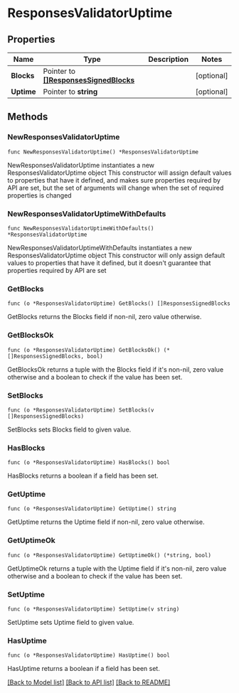 # ResponsesValidatorUptime

## Properties

Name | Type | Description | Notes
------------ | ------------- | ------------- | -------------
**Blocks** | Pointer to [**[]ResponsesSignedBlocks**](ResponsesSignedBlocks.md) |  | [optional] 
**Uptime** | Pointer to **string** |  | [optional] 

## Methods

### NewResponsesValidatorUptime

`func NewResponsesValidatorUptime() *ResponsesValidatorUptime`

NewResponsesValidatorUptime instantiates a new ResponsesValidatorUptime object
This constructor will assign default values to properties that have it defined,
and makes sure properties required by API are set, but the set of arguments
will change when the set of required properties is changed

### NewResponsesValidatorUptimeWithDefaults

`func NewResponsesValidatorUptimeWithDefaults() *ResponsesValidatorUptime`

NewResponsesValidatorUptimeWithDefaults instantiates a new ResponsesValidatorUptime object
This constructor will only assign default values to properties that have it defined,
but it doesn't guarantee that properties required by API are set

### GetBlocks

`func (o *ResponsesValidatorUptime) GetBlocks() []ResponsesSignedBlocks`

GetBlocks returns the Blocks field if non-nil, zero value otherwise.

### GetBlocksOk

`func (o *ResponsesValidatorUptime) GetBlocksOk() (*[]ResponsesSignedBlocks, bool)`

GetBlocksOk returns a tuple with the Blocks field if it's non-nil, zero value otherwise
and a boolean to check if the value has been set.

### SetBlocks

`func (o *ResponsesValidatorUptime) SetBlocks(v []ResponsesSignedBlocks)`

SetBlocks sets Blocks field to given value.

### HasBlocks

`func (o *ResponsesValidatorUptime) HasBlocks() bool`

HasBlocks returns a boolean if a field has been set.

### GetUptime

`func (o *ResponsesValidatorUptime) GetUptime() string`

GetUptime returns the Uptime field if non-nil, zero value otherwise.

### GetUptimeOk

`func (o *ResponsesValidatorUptime) GetUptimeOk() (*string, bool)`

GetUptimeOk returns a tuple with the Uptime field if it's non-nil, zero value otherwise
and a boolean to check if the value has been set.

### SetUptime

`func (o *ResponsesValidatorUptime) SetUptime(v string)`

SetUptime sets Uptime field to given value.

### HasUptime

`func (o *ResponsesValidatorUptime) HasUptime() bool`

HasUptime returns a boolean if a field has been set.


[[Back to Model list]](../README.md#documentation-for-models) [[Back to API list]](../README.md#documentation-for-api-endpoints) [[Back to README]](../README.md)


